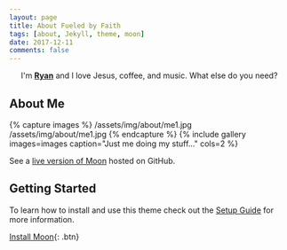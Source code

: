 ```yaml
---
layout: page
title: About Fueled by Faith
tags: [about, Jekyll, theme, moon]
date: 2017-12-11
comments: false
---
```

    
<center>I'm <a href="http://ryanwmoore.me"><b>Ryan</b></a> and I love Jesus, coffee, and music. What else do you need?</center>

## About Me

{% capture images %}
	/assets/img/about/me1.jpg
	/assets/img/about/me1.jpg
{% endcapture %}
{% include gallery images=images caption="Just me doing my stuff..." cols=2 %}

See a [live version of Moon](http://taylantatli.github.io/Moon) hosted on GitHub.

## Getting Started

To learn how to install and use this theme check out the [Setup Guide](http://taylantatli.me/Moon/moon-theme/) for more information.
      
[Install Moon](https://github.com/TaylanTatli/Moon){: .btn}
